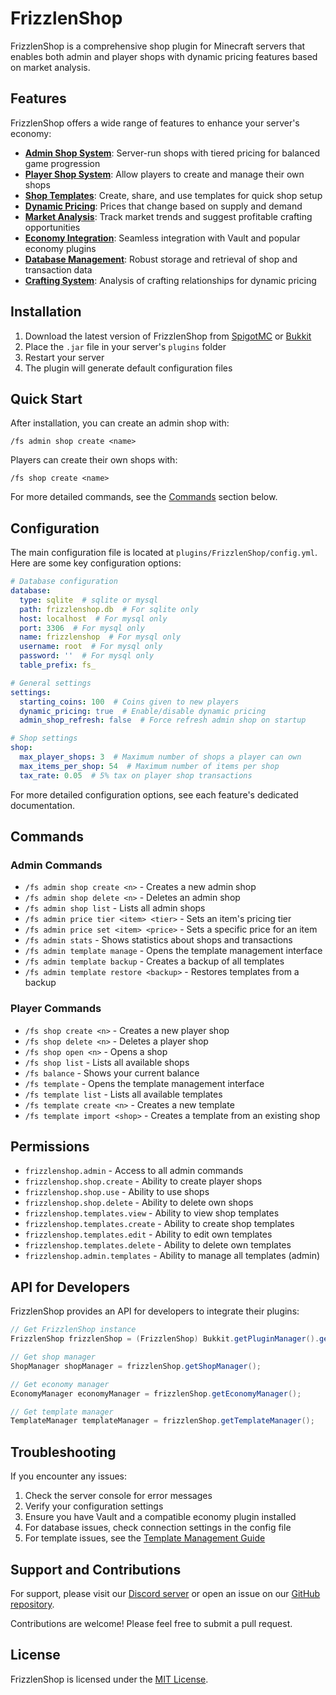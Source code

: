 # FrizzlenShop

FrizzlenShop is a comprehensive shop plugin for Minecraft servers that enables both admin and player shops with dynamic pricing features based on market analysis.

## Features

FrizzlenShop offers a wide range of features to enhance your server's economy:

- **[Admin Shop System](docs/admin-shop.md)**: Server-run shops with tiered pricing for balanced game progression
- **[Player Shop System](docs/player-shop.md)**: Allow players to create and manage their own shops
- **[Shop Templates](docs/templates.md)**: Create, share, and use templates for quick shop setup
- **[Dynamic Pricing](docs/dynamic-pricing.md)**: Prices that change based on supply and demand
- **[Market Analysis](docs/market-analysis.md)**: Track market trends and suggest profitable crafting opportunities
- **[Economy Integration](docs/economy.md)**: Seamless integration with Vault and popular economy plugins
- **[Database Management](docs/database.md)**: Robust storage and retrieval of shop and transaction data
- **[Crafting System](docs/crafting.md)**: Analysis of crafting relationships for dynamic pricing

## Installation

1. Download the latest version of FrizzlenShop from [SpigotMC](https://www.spigotmc.org/) or [Bukkit](https://dev.bukkit.org/)
2. Place the `.jar` file in your server's `plugins` folder
3. Restart your server
4. The plugin will generate default configuration files

## Quick Start

After installation, you can create an admin shop with:

```
/fs admin shop create <name>
```

Players can create their own shops with:

```
/fs shop create <name>
```

For more detailed commands, see the [Commands](#commands) section below.

## Configuration

The main configuration file is located at `plugins/FrizzlenShop/config.yml`. Here are some key configuration options:

```yaml
# Database configuration
database:
  type: sqlite  # sqlite or mysql
  path: frizzlenshop.db  # For sqlite only
  host: localhost  # For mysql only
  port: 3306  # For mysql only
  name: frizzlenshop  # For mysql only
  username: root  # For mysql only
  password: ''  # For mysql only
  table_prefix: fs_

# General settings
settings:
  starting_coins: 100  # Coins given to new players
  dynamic_pricing: true  # Enable/disable dynamic pricing
  admin_shop_refresh: false  # Force refresh admin shop on startup

# Shop settings
shop:
  max_player_shops: 3  # Maximum number of shops a player can own
  max_items_per_shop: 54  # Maximum number of items per shop
  tax_rate: 0.05  # 5% tax on player shop transactions
```

For more detailed configuration options, see each feature's dedicated documentation.

## Commands

### Admin Commands

- `/fs admin shop create <n>` - Creates a new admin shop
- `/fs admin shop delete <n>` - Deletes an admin shop
- `/fs admin shop list` - Lists all admin shops
- `/fs admin price tier <item> <tier>` - Sets an item's pricing tier
- `/fs admin price set <item> <price>` - Sets a specific price for an item
- `/fs admin stats` - Shows statistics about shops and transactions
- `/fs admin template manage` - Opens the template management interface
- `/fs admin template backup` - Creates a backup of all templates
- `/fs admin template restore <backup>` - Restores templates from a backup

### Player Commands

- `/fs shop create <n>` - Creates a new player shop
- `/fs shop delete <n>` - Deletes a player shop
- `/fs shop open <n>` - Opens a shop
- `/fs shop list` - Lists all available shops
- `/fs balance` - Shows your current balance
- `/fs template` - Opens the template management interface
- `/fs template list` - Lists all available templates
- `/fs template create <n>` - Creates a new template
- `/fs template import <shop>` - Creates a template from an existing shop

## Permissions

- `frizzlenshop.admin` - Access to all admin commands
- `frizzlenshop.shop.create` - Ability to create player shops
- `frizzlenshop.shop.use` - Ability to use shops
- `frizzlenshop.shop.delete` - Ability to delete own shops
- `frizzlenshop.templates.view` - Ability to view shop templates
- `frizzlenshop.templates.create` - Ability to create shop templates
- `frizzlenshop.templates.edit` - Ability to edit own templates
- `frizzlenshop.templates.delete` - Ability to delete own templates
- `frizzlenshop.admin.templates` - Ability to manage all templates (admin)

## API for Developers

FrizzlenShop provides an API for developers to integrate their plugins:

```java
// Get FrizzlenShop instance
FrizzlenShop frizzlenShop = (FrizzlenShop) Bukkit.getPluginManager().getPlugin("FrizzlenShop");

// Get shop manager
ShopManager shopManager = frizzlenShop.getShopManager();

// Get economy manager
EconomyManager economyManager = frizzlenShop.getEconomyManager();

// Get template manager
TemplateManager templateManager = frizzlenShop.getTemplateManager();
```

## Troubleshooting

If you encounter any issues:

1. Check the server console for error messages
2. Verify your configuration settings
3. Ensure you have Vault and a compatible economy plugin installed
4. For database issues, check connection settings in the config file
5. For template issues, see the [Template Management Guide](docs/template-management.md)

## Support and Contributions

For support, please visit our [Discord server](https://discord.gg/) or open an issue on our [GitHub repository](https://github.com/).

Contributions are welcome! Please feel free to submit a pull request.

## License

FrizzlenShop is licensed under the [MIT License](LICENSE).